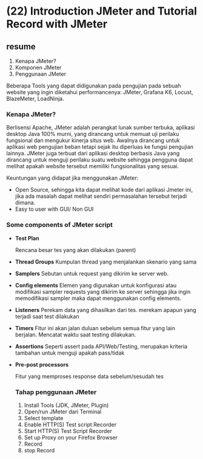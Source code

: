 # (22) Introduction JMeter and Tutorial Record with JMeter

## resume
1. Kenapa JMeter?
2. Komponen JMeter
3. Penggunaan JMeter

Beberapa Tools yang dapat didigunakan pada pengujian pada sebuah website yang ingin diketahui performancenya: JMeter, Grafana K6, Locust, BlazeMeter, LoadNinja.

### **Kenapa JMeter?**

Berlisensi Apache, JMeter adalah perangkat lunak sumber terbuka, aplikasi desktop Java 100% murni, yang dirancang untuk memuat uji perilaku fungsional dan mengukur kinerja situs web. Awalnya dirancang untuk aplikasi web pengujian beban tetapi sejak itu diperluas ke fungsi pengujian lainnya. JMeter juga terbuat dari aplikasi desktop berbasis Java yang dirancang untuk menguji perilaku suatu website sehingga pengguna dapat melihat apakah website tersebut memiliki fungsionalitas yang sesuai.

Keuntungan yang didapat jika menggunakan JMeter:

- Open Source, sehingga kita dapat melihat kode dari aplikasi Jmeter ini, jika ada masalah dapat melihat sendiri permasalahan tersebut terjadi dimana.
- Easy to user with GUI/ Non GUI

### **Some components of JMeter script**

- **Test Plan**
    
    Rencana besar tes yang akan dilakukan (parent)
    
- **Thread Groups**
Kumpulan thread yang menjalankan skenario yang sama
- **Samplers**
Sebutan untuk request yang dikirim ke server web.
- **Config elements**
Elemen yang digunakan untuk konfigurasi atau modifikasi sampler requests yang dikirim ke server sehingga jika ingin memodifikasi sampler maka dapat menggunakan config elements.
- **Listeners**
Perekam data yang dihasilkan dari tes. merekam apapun yang terjadi saat test dilakukan
- **Timers**
Fitur ini akan jalan duluan sebelum semua fitur yang lain berjalan. Mencatat waktu saat testing dilakukan.
- **Assertions**
Seperti assert pada API/Web/Testing, merupakan kriteria tambahan untuk menguji apakah pass/tidak
- **Pre-post processors**
    
    Fitur yang memproses response data sebelum/sesudah tes
    
    ### Tahap penggunaan JMeter
    
    1. Install Tools (JDK, JMeter, Plugin)
    2. Open/run JMeter dari Terminal
    3. Select template
    4. Enable HTTP(S) Test script Recorder
    5. Start HTTP(S) Test Script Recorder
    6. Set up Proxy on your Firefox Browser
    7. Record
    8. stop Record
